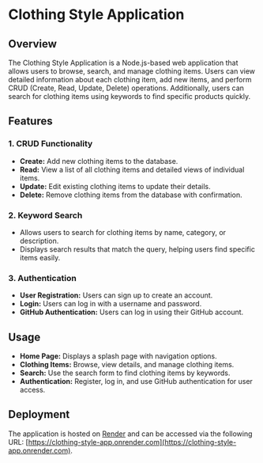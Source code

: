 # Clothing Style Application

## Overview

The Clothing Style Application is a Node.js-based web application that allows users to browse, search, and manage clothing items. Users can view detailed information about each clothing item, add new items, and perform CRUD (Create, Read, Update, Delete) operations. Additionally, users can search for clothing items using keywords to find specific products quickly.

## Features

### 1. **CRUD Functionality**

- **Create:** Add new clothing items to the database.
- **Read:** View a list of all clothing items and detailed views of individual items.
- **Update:** Edit existing clothing items to update their details.
- **Delete:** Remove clothing items from the database with confirmation.

### 2. **Keyword Search**

- Allows users to search for clothing items by name, category, or description.
- Displays search results that match the query, helping users find specific items easily.

### 3. **Authentication**

- **User Registration:** Users can sign up to create an account.
- **Login:** Users can log in with a username and password.
- **GitHub Authentication:** Users can log in using their GitHub account.

## Usage

- **Home Page:** Displays a splash page with navigation options.
- **Clothing Items:** Browse, view details, and manage clothing items.
- **Search:** Use the search form to find clothing items by keywords.
- **Authentication:** Register, log in, and use GitHub authentication for user access.

## Deployment

The application is hosted on [Render](https://render.com) and can be accessed via the following URL: [https://clothing-style-app.onrender.com](https://clothing-style-app.onrender.com).
